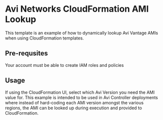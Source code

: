 # Avi Networks CloudFormation AMI Lookup
This template is an example of how to dynamically lookup Avi Vantage AMIs when using CloudFormation templates.

## Pre-requsites
Your account must be able to create IAM roles and policies

## Usage
If using the CloudFormation UI, select which Avi Version you need the AMI value for. This example is intended to be used in Avi Controller deployments where instead of hard-coding each AMI version amongst the various regions, the AMI can be looked up during execution and provided to CloudFormation.